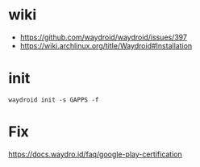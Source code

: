 # wiki
- https://github.com/waydroid/waydroid/issues/397
- https://wiki.archlinux.org/title/Waydroid#Installation

# init
`waydroid init -s GAPPS -f`

# Fix
https://docs.waydro.id/faq/google-play-certification